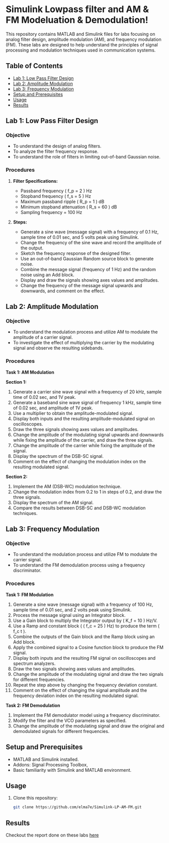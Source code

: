 # Simulink Lowpass filter and AM & FM Modeluation & Demodulation!

This repository contains MATLAB and Simulink files for labs focusing on analog filter design, amplitude modulation (AM), and frequency modulation (FM). These labs are designed to help understand the principles of signal processing and modulation techniques used in communication systems.

## Table of Contents

- [Lab 1: Low Pass Filter Design](#lab-1-low-pass-filter-design)
- [Lab 2: Amplitude Modulation](#lab-2-amplitude-modulation)
- [Lab 3: Frequency Modulation](#lab-3-frequency-modulation)
- [Setup and Prerequisites](#setup-and-prerequisites)
- [Usage](#usage)
- [Results](#results)

## Lab 1: Low Pass Filter Design

### Objective
- To understand the design of analog filters.
- To analyze the filter frequency response.
- To understand the role of filters in limiting out-of-band Gaussian noise.

### Procedures
1. **Filter Specifications:**
   - Passband frequency \( f_p = 2 \) Hz
   - Stopband frequency \( f_s = 5 \) Hz
   - Maximum passband ripple \( R_p = 1 \) dB
   - Minimum stopband attenuation \( R_s = 60 \) dB
   - Sampling frequency = 100 Hz

2. **Steps:**
   - Generate a sine wave (message signal) with a frequency of 0.1 Hz, sample time of 0.01 sec, and 5 volts peak using Simulink.
   - Change the frequency of the sine wave and record the amplitude of the output.
   - Sketch the frequency response of the designed filter.
   - Use an out-of-band Gaussian Random source block to generate noise.
   - Combine the message signal (frequency of 1 Hz) and the random noise using an Add block.
   - Display and draw the signals showing axes values and amplitudes.
   - Change the frequency of the message signal upwards and downwards, and comment on the effect.

## Lab 2: Amplitude Modulation

### Objective
- To understand the modulation process and utilize AM to modulate the amplitude of a carrier signal.
- To investigate the effect of multiplying the carrier by the modulating signal and observe the resulting sidebands.

### Procedures

**Task 1: AM Modulation**

**Section 1:**
1. Generate a carrier sine wave signal with a frequency of 20 kHz, sample time of 0.02 sec, and 1V peak.
2. Generate a baseband sine wave signal of frequency 1 kHz, sample time of 0.02 sec, and amplitude of 1V peak.
3. Use a multiplier to obtain the amplitude-modulated signal.
4. Display both inputs and the resulting amplitude-modulated signal on oscilloscopes.
5. Draw the three signals showing axes values and amplitudes.
6. Change the amplitude of the modulating signal upwards and downwards while fixing the amplitude of the carrier, and draw the three signals.
7. Change the amplitude of the carrier while fixing the amplitude of the signal.
8. Display the spectrum of the DSB-SC signal.
9. Comment on the effect of changing the modulation index on the resulting modulated signal.

**Section 2:**
1. Implement the AM (DSB-WC) modulation technique.
2. Change the modulation index from 0.2 to 1 in steps of 0.2, and draw the three signals.
3. Display the spectrum of the AM signal.
4. Compare the results between DSB-SC and DSB-WC modulation techniques.

## Lab 3: Frequency Modulation

### Objective
- To understand the modulation process and utilize FM to modulate the carrier signal.
- To understand the FM demodulation process using a frequency discriminator.

### Procedures

**Task 1: FM Modulation**
1. Generate a sine wave (message signal) with a frequency of 100 Hz, sample time of 0.01 sec, and 2 volts peak using Simulink.
2. Process the message signal using an Integrator block.
3. Use a Gain block to multiply the Integrator output by \( K_f = 10 \) Hz/V.
4. Use a Ramp and constant block ( \( f_c = 25 \) Hz) to produce the term \( f_c t \).
5. Combine the outputs of the Gain block and the Ramp block using an Add block.
6. Apply the combined signal to a Cosine function block to produce the FM signal.
7. Display both inputs and the resulting FM signal on oscilloscopes and spectrum analyzers.
8. Draw the two signals showing axes values and amplitudes.
9. Change the amplitude of the modulating signal and draw the two signals for different frequencies.
10. Repeat the step above by changing the frequency deviation constant.
11. Comment on the effect of changing the signal amplitude and the frequency deviation index on the resulting modulated signal.

**Task 2: FM Demodulation**
1. Implement the FM demodulator model using a frequency discriminator.
2. Modify the filter and the VCO parameters as specified.
3. Change the amplitude of the modulating signal and draw the original and demodulated signals for different frequencies.

## Setup and Prerequisites

- MATLAB and Simulink installed.
- Addons: Signal Processing Toolbox, 
- Basic familiarity with Simulink and MATLAB environment.

## Usage

1. Clone this repository:
   ```sh
   git clone https://github.com/elma7e/Simulink-LP-AM-FM.git
   
## Results
Checkout the report done on these labs [here](./Analog%20Communications%20Report%20%5B210237%5D.pdf)
